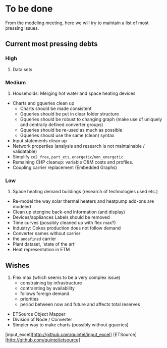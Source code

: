 # To be done

From the modeling meeting, here we will try to maintain a list of most pressing
issues.

## Current most pressing debts

### High

1. Data sets

### Medium

1. Households: Merging hot water and space heating devices 
* Charts and gqueries clean up
    * Charts should be made consistent
    * Gqueries should be put in clear folder structure
    * Gqueries should be robust to changing graph (make use of uniquely and 
    centrally defined converter groups)
    * Gqueries should be re-used as much as possible
    * Gqueries should use the same (clean) syntax
* Input statements clean up
* Network properties (analysis and research is not maintainable / validatable)
* Simplify `co2_free`, `part_ets`, `energetic`/`non_energetic`
* Remaining CHP cleanup: variable O&M costs and profiles.
* Coupling carrier replacement (Embedded Graphs)


### Low

1. Space heating demand buildings (research of technologies used etc.)
* Re-model the way solar thermal heaters and heatpump add-ons are modeled
* Clean up etengine back-end information (and display)
* Devices/appliances Labels should be removed
* Time curves (possibly cleaned up with flex max?)
* Industry: Cokes production does not follow demand
* Converter names without carrier
* the `undefined` carrier
* Plant dataset, 'state of the art'
* Heat representation in ETM

## Wishes

1. Flex max (which seems to be a very complex issue)
   * constraining by infrastructure
   * contrainting by availability
   * follows foreign demand
   * priorities
   * period between now and future and affects total reserves
* ETSource Object Mapper
* Division of Node / Converter
* Simpler way to make charts (possibly without gqueries)

[input_excel][http://github.com/quintel/input_excel]
[ETSource][http://github.com/quintel/etsource]
